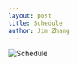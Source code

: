```yaml
---
layout: post
title: Schedule
author: Jim Zhang
---
```


![Schedule](/assets/img/feature-img/Schedule.png)